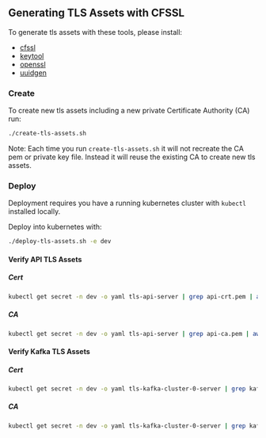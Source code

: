 ## Generating TLS Assets with CFSSL

To generate tls assets with these tools, please install:

- [cfssl](https://github.com/cloudflare/cfssl)
- [keytool](https://www.digitalocean.com/community/tutorials/how-to-install-java-with-apt-on-ubuntu-18-04)
- [openssl](https://stackoverflow.com/questions/3016956/how-do-i-install-the-openssl-libraries-on-ubuntu)
- [uuidgen](https://stackoverflow.com/questions/17710958/how-do-i-install-uuidgen)

### Create

To create new tls assets including a new private Certificate Authority (CA) run:

```bash
./create-tls-assets.sh
```

Note: Each time you run ``create-tls-assets.sh`` it will not recreate the CA pem or private key file. Instead it will reuse the existing CA to create new tls assets.

### Deploy

Deployment requires you have a running kubernetes cluster with ``kubectl`` installed locally.

Deploy into kubernetes with:

```bash
./deploy-tls-assets.sh -e dev
```

#### Verify API TLS Assets

##### Cert

```bash
kubectl get secret -n dev -o yaml tls-api-server | grep api-crt.pem | awk '{print $2}' | base64 -d | openssl x509 -text
```

##### CA

```bash
kubectl get secret -n dev -o yaml tls-api-server | grep api-ca.pem | awk '{print $2}' | base64 -d | openssl x509 -text
```

#### Verify Kafka TLS Assets

##### Cert

```bash
kubectl get secret -n dev -o yaml tls-kafka-cluster-0-server | grep kafka-cluster-0-crt.pem | awk '{print $2}' | base64 -d | openssl x509 -text
```

##### CA

```bash
kubectl get secret -n dev -o yaml tls-kafka-cluster-0-server | grep kafka-cluster-0-ca.pem | awk '{print $2}' | base64 -d | openssl x509 -text
```
